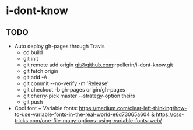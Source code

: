 # i-dont-know

## TODO

* Auto deploy gh-pages through Travis
  * cd build
  * git init
  * git remote add origin git@github.com:rpellerin/i-dont-know.git
  * git fetch origin
  * git add -A
  * git commit --no-verify -m 'Release'
  * git checkout -b gh-pages origin/gh-pages
  * git cherry-pick master --strategy-option theirs
  * git push
* Cool font + Variable fonts: https://medium.com/clear-left-thinking/how-to-use-variable-fonts-in-the-real-world-e6d73065a604 & https://css-tricks.com/one-file-many-options-using-variable-fonts-web/
